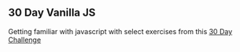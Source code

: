 ## 30 Day Vanilla JS

Getting familiar with javascript with select exercises from this [30 Day Challenge](https://javascript30.com/)
